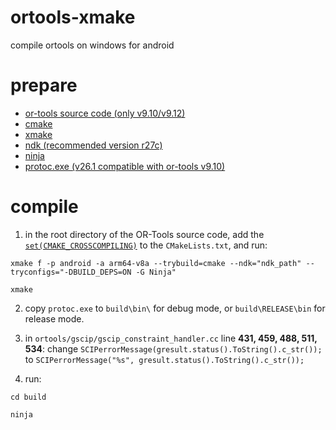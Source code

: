 # ortools-xmake
compile ortools on windows for android
# prepare
- [or-tools source code (only v9.10/v9.12)](https://github.com/google/or-tools/releases/tag/v9.10)
- [cmake](https://cmake.org/download/) 
- [xmake](https://xmake.io/)
- [ndk (recommended version r27c)](https://developer.android.com/ndk/downloads)
- [ninja](https://github.com/ninja-build/ninja)
- [protoc.exe (v26.1 compatible with or-tools v9.10)](https://github.com/protocolbuffers/protobuf/releases/tag/v26.1)
  
# compile
1. in the root directory of the OR-Tools source code, add the [`set(CMAKE_CROSSCOMPILING)`](https://github.com/google/or-tools/discussions/3892) to the `CMakeLists.txt`, and run:
```
xmake f -p android -a arm64-v8a --trybuild=cmake --ndk="ndk_path" --tryconfigs="-DBUILD_DEPS=ON -G Ninja"

xmake
```

2. copy `protoc.exe` to `build\bin\` for debug mode, or `build\RELEASE\bin` for release mode.

3. in `ortools/gscip/gscip_constraint_handler.cc` line **431, 459, 488, 511, 534**: change `SCIPerrorMessage(gresult.status().ToString().c_str());` to `SCIPerrorMessage("%s", gresult.status().ToString().c_str());`  

4. run:
```
cd build

ninja
```
